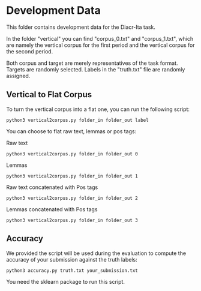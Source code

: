 # Development Data

This folder contains development data for the Diacr-Ita task.

In the folder "vertical" you can find "corpus_0.txt" and "corpus_1.txt", which are namely the vertical corpus for the first period and the vertical corpus for the second period.

Both corpus and target are merely representatives of the task format. Targets are randomly selected.
Labels in the "truth.txt" file are randomly assigned.


## Vertical to Flat Corpus

To turn the vertical corpus into a flat one, you can run the following script:
```
python3 vertical2corpus.py folder_in folder_out label
```

You can choose to flat raw text, lemmas or pos tags:

Raw text
```
python3 vertical2corpus.py folder_in folder_out 0
```

Lemmas
```
python3 vertical2corpus.py folder_in folder_out 1
```

Raw text concatenated with Pos tags
```
python3 vertical2corpus.py folder_in folder_out 2
```

Lemmas concatenated with Pos tags
```
python3 vertical2corpus.py folder_in folder_out 3
```

## Accuracy

We provided the script will be used during the evaluation to compute the accuracy of your submission against the truth labels:

```
python3 accuracy.py truth.txt your_submission.txt
```

You need the sklearn package to run this script.
